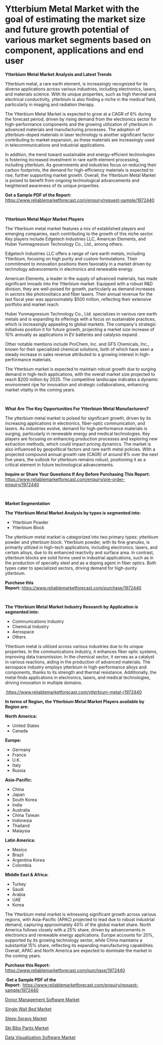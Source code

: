 <p><h1>Ytterbium Metal Market with the goal of estimating the market size and future growth potential of various market segments based on component, applications and end user</h1></p><p><strong>Ytterbium Metal Market Analysis and Latest Trends</strong></p>
<p><p>Ytterbium metal, a rare earth element, is increasingly recognized for its diverse applications across various industries, including electronics, lasers, and materials science. With its unique properties, such as high thermal and electrical conductivity, ytterbium is also finding a niche in the medical field, particularly in imaging and radiation therapy.</p><p>The Ytterbium Metal Market is expected to grow at a CAGR of 6% during the forecast period, driven by rising demand from the electronics sector for high-performance components and the growing utilization of ytterbium in advanced materials and manufacturing processes. The adoption of ytterbium-doped materials in laser technology is another significant factor contributing to market expansion, as these materials are increasingly used in telecommunications and industrial applications.</p><p>In addition, the trend toward sustainable and energy-efficient technologies is fostering increased investment in rare earth element processing, including ytterbium. As governments and industries focus on reducing their carbon footprints, the demand for high-efficiency materials is expected to rise, further supporting market growth. Overall, the Ytterbium Metal Market is poised to benefit from ongoing technological advancements and heightened awareness of its unique properties.</p></p>
<p><strong>Get a Sample PDF of the Report:&nbsp;</strong> <a href="https://www.reliablemarketforecast.com/enquiry/request-sample/1972440?utm_campaign=1169&utm_medium=2&utm_source=Github&utm_content=ia&utm_term=14112024&utm_id=ytterbium-metal">https://www.reliablemarketforecast.com/enquiry/request-sample/1972440</a></p>
<p>&nbsp;</p>
<p><strong>Ytterbium Metal Major Market Players</strong></p>
<p><p>The Ytterbium metal market features a mix of established players and emerging companies, each contributing to the growth of this niche sector. Key players include Edgetech Industries LLC, American Elements, and Hubei Yunmagnesium Technology Co., Ltd., among others.</p><p>Edgetech Industries LLC offers a range of rare earth metals, including Ytterbium, focusing on high purity and custom formulations. Their commitment to innovation positions them favorably in a market driven by technology advancements in electronics and renewable energy. </p><p>American Elements, a leader in the supply of advanced materials, has made significant inroads into the Ytterbium market. Equipped with a robust R&D division, they are well-poised for growth, particularly as demand increases in sectors like photovoltaics and fiber lasers. Their annual revenue for the last fiscal year was approximately $500 million, reflecting their extensive portfolio and market reach.</p><p>Hubei Yunmagnesium Technology Co., Ltd. specializes in various rare earth metals and is expanding its offerings with a focus on sustainable practices, which is increasingly appealing to global markets. The company's strategic initiatives position it for future growth, projecting a market size increase of 10% annually as applications in EV batteries and catalysis expand.</p><p>Other notable mentions include ProChem, Inc. and GFS Chemicals, Inc., known for their specialized chemical solutions, both of which have seen a steady increase in sales revenue attributed to a growing interest in high-performance materials.</p><p>The Ytterbium market is expected to maintain robust growth due to surging demand in high-tech applications, with the overall market size projected to reach $200 million by 2025. The competitive landscape indicates a dynamic environment ripe for innovation and strategic collaborations, enhancing market vitality in the coming years.</p></p>
<p>&nbsp;</p>
<p><strong>What Are The Key Opportunities For Ytterbium Metal Manufacturers?</strong></p>
<p><p>The ytterbium metal market is poised for significant growth, driven by its increasing applications in electronics, fiber-optic communication, and lasers. As industries evolve, demand for high-performance materials is surging, particularly in renewable energy and medical technologies. Key players are focusing on enhancing production processes and exploring new extraction methods, which could impact pricing dynamics. The market is also influenced by geopolitical factors and rare earth metal policies. With a projected compound annual growth rate (CAGR) of around 8% over the next five years, the outlook for ytterbium remains robust, positioning it as a critical element in future technological advancements.</p></p>
<p><strong>Inquire or Share Your Questions If Any Before Purchasing This Report:</strong> <a href="https://www.reliablemarketforecast.com/enquiry/pre-order-enquiry/1972440?utm_campaign=1169&utm_medium=2&utm_source=Github&utm_content=ia&utm_term=14112024&utm_id=ytterbium-metal">https://www.reliablemarketforecast.com/enquiry/pre-order-enquiry/1972440</a></p>
<p>&nbsp;</p>
<p><strong>Market Segmentation</strong></p>
<p><strong>The Ytterbium Metal Market Analysis by types is segmented into:</strong></p>
<p><ul><li>Ytterbium Powder</li><li>Ytterbium Block</li></ul></p>
<p><p>The ytterbium metal market is categorized into two primary types: ytterbium powder and ytterbium block. Ytterbium powder, with its fine granules, is primarily utilized in high-tech applications, including electronics, lasers, and certain alloys, due to its enhanced reactivity and surface area. In contrast, ytterbium blocks are solid forms used in industrial applications, such as in the production of specialty steel and as a doping agent in fiber optics. Both types cater to specialized sectors, driving demand for high-purity ytterbium.</p></p>
<p><strong>Purchase this Report:&nbsp;</strong><a href="https://www.reliablemarketforecast.com/purchase/1972440?utm_campaign=1169&utm_medium=2&utm_source=Github&utm_content=ia&utm_term=14112024&utm_id=ytterbium-metal">https://www.reliablemarketforecast.com/purchase/1972440</a></p>
<p>&nbsp;</p>
<p><strong>The Ytterbium Metal Market Industry Research by Application is segmented into:</strong></p>
<p><ul><li>Communications Industry</li><li>Chemical Industry</li><li>Aerospace</li><li>Others</li></ul></p>
<p><p>Ytterbium metal is utilized across various industries due to its unique properties. In the communications industry, it enhances fiber optic systems, improving data transmission. In the chemical sector, it serves as a catalyst in various reactions, aiding in the production of advanced materials. The aerospace industry employs ytterbium in high-performance alloys and components, thanks to its strength and thermal resistance. Additionally, the metal finds applications in electronics, lasers, and medical technologies, driving innovation in multiple domains.</p></p>
<p><a href="https://www.reliablemarketforecast.com/ytterbium-metal-r1972440?utm_campaign=1169&utm_medium=2&utm_source=Github&utm_content=ia&utm_term=14112024&utm_id=ytterbium-metal">&nbsp;https://www.reliablemarketforecast.com/ytterbium-metal-r1972440</a></p>
<p><strong>In terms of Region, the Ytterbium Metal Market Players available by Region are:</strong></p>
<p>
    <p> <strong> North America: </strong>
        <ul>
            <li>United States</li>
            <li>Canada</li>
        </ul>
        </p> 
    <p> <strong> Europe: </strong>
        <ul>
            <li>Germany</li>
            <li>France</li>
            <li>U.K.</li>
            <li>Italy</li>
            <li>Russia</li>
        </ul>
        </p> 
    <p> <strong> Asia-Pacific: </strong>
        <ul>
            <li>China</li>
            <li>Japan</li>
            <li>South Korea</li>
            <li>India</li>
            <li>Australia</li>
            <li>China Taiwan</li>
            <li>Indonesia</li>
            <li>Thailand</li>
            <li>Malaysia</li>
        </ul>
        </p> 
    <p> <strong> Latin America: </strong>
        <ul>
            <li>Mexico</li>
            <li>Brazil</li>
            <li>Argentina Korea</li>
            <li>Colombia</li>
        </ul>
        </p> 
    <p> <strong> Middle East & Africa: </strong>
        <ul>
            <li>Turkey</li>
            <li>Saudi</li>
            <li>Arabia</li>
            <li>UAE</li>
            <li>Korea</li>
        </ul>
    </p>
    </p>
<p><p>The Ytterbium metal market is witnessing significant growth across various regions, with Asia-Pacific (APAC) projected to lead due to robust industrial demand, capturing approximately 40% of the global market share. North America follows closely with a 25% share, driven by advancements in electronics and renewable energy applications. Europe accounts for 20%, supported by its growing technology sector, while China maintains a substantial 15% share, reflecting its expanding manufacturing capabilities. Overall, APAC and North America are expected to dominate the market in the coming years.</p></p>
<p><strong>Purchase this Report: </strong><a href="https://www.reliablemarketforecast.com/purchase/1972440?utm_campaign=1169&utm_medium=2&utm_source=Github&utm_content=ia&utm_term=14112024&utm_id=ytterbium-metal">https://www.reliablemarketforecast.com/purchase/1972440</a></p>
<p>&nbsp;<strong>Get a Sample PDF of the Report:&nbsp;&nbsp;</strong><a href="https://www.reliablemarketforecast.com/enquiry/request-sample/1972440?utm_campaign=1169&utm_medium=2&utm_source=Github&utm_content=ia&utm_term=14112024&utm_id=ytterbium-metal">https://www.reliablemarketforecast.com/enquiry/request-sample/1972440</a></p>
<p><strong></strong></p>
<p><p><a href="https://issuu.com/reportprime-2/docs/donor-management-software-market-si_44c25166c746dc?utm_campaign=1169&utm_medium=2&utm_source=Github&utm_content=ia&utm_term=14112024&utm_id=ytterbium-metal">Donor Management Software Market</a></p><p><a href="https://www.linkedin.com/pulse/unlocking-growth-potential-strategic-analysis-single-wall-bed-u6n1c?utm_campaign=1169&utm_medium=2&utm_source=Github&utm_content=ia&utm_term=14112024&utm_id=ytterbium-metal">Single Wall Bed Market</a></p><p><a href="https://www.linkedin.com/pulse/exploring-sleep-sprays-market-strategic-insights-growth-nwjqc?utm_campaign=1169&utm_medium=2&utm_source=Github&utm_content=ia&utm_term=14112024&utm_id=ytterbium-metal">Sleep Sprays Market</a></p><p><a href="https://www.linkedin.com/pulse/navigating-global-ski-bibs-pants-market-from-trends-strategy-ax97c?utm_campaign=1169&utm_medium=2&utm_source=Github&utm_content=ia&utm_term=14112024&utm_id=ytterbium-metal">Ski Bibs Pants Market</a></p><p><a href="https://issuu.com/reportprime-2/docs/data-visualization-software-market-_479cfcc9466310?utm_campaign=1169&utm_medium=2&utm_source=Github&utm_content=ia&utm_term=14112024&utm_id=ytterbium-metal">Data Visualization Software Market</a></p></p>